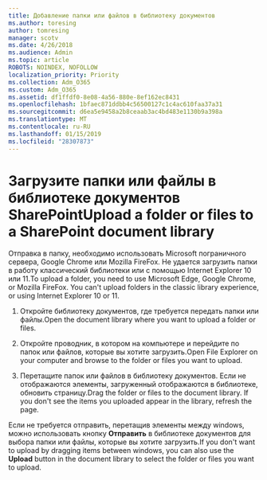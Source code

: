 ```yaml
---
title: Добавление папки или файлов в библиотеку документов
ms.author: toresing
author: tomresing
manager: scotv
ms.date: 4/26/2018
ms.audience: Admin
ms.topic: article
ROBOTS: NOINDEX, NOFOLLOW
localization_priority: Priority
ms.collection: Adm_O365
ms.custom: Adm_O365
ms.assetid: df1ffdf0-8e08-4a56-880e-8ef162ec8431
ms.openlocfilehash: 1bfaec871ddbb4c56500127c1c4ac610faa37a31
ms.sourcegitcommit: d6ea5e9458a2b8ceaab3ac4bd483e1130b9a398a
ms.translationtype: MT
ms.contentlocale: ru-RU
ms.lasthandoff: 01/15/2019
ms.locfileid: "28307873"
---
```

# <a name="upload-a-folder-or-files-to-a-sharepoint-document-library"></a><span data-ttu-id="54fff-102">Загрузите папки или файлы в библиотеке документов SharePoint</span><span class="sxs-lookup"><span data-stu-id="54fff-102">Upload a folder or files to a SharePoint document library</span></span>

<span data-ttu-id="54fff-p101">Отправка в папку, необходимо использовать Microsoft пограничного сервера, Google Chrome или Mozilla FireFox. Не удается загрузить папки в работу классический библиотеки или с помощью Internet Explorer 10 или 11.</span><span class="sxs-lookup"><span data-stu-id="54fff-p101">To upload a folder, you need to use Microsoft Edge, Google Chrome, or Mozilla FireFox. You can't upload folders in the classic library experience, or using Internet Explorer 10 or 11.</span></span>
  
1. <span data-ttu-id="54fff-105">Откройте библиотеку документов, где требуется передать папки или файлы.</span><span class="sxs-lookup"><span data-stu-id="54fff-105">Open the document library where you want to upload a folder or files.</span></span>
    
2. <span data-ttu-id="54fff-106">Откройте проводник, в котором на компьютере и перейдите по папок или файлов, которые вы хотите загрузить.</span><span class="sxs-lookup"><span data-stu-id="54fff-106">Open File Explorer on your computer and browse to the folder or files you want to upload.</span></span>
    
3. <span data-ttu-id="54fff-p102">Перетащите папок или файлов в библиотеку документов. Если не отображаются элементы, загруженный отображаются в библиотеке, обновить страницу.</span><span class="sxs-lookup"><span data-stu-id="54fff-p102">Drag the folder or files to the document library. If you don't see the items you uploaded appear in the library, refresh the page.</span></span> 
    
<span data-ttu-id="54fff-109">Если не требуется отправить, перетащив элементы между windows, можно использовать кнопку **Отправить** в библиотеке документов для выбора папки или файлы, которые вы хотите загрузить.</span><span class="sxs-lookup"><span data-stu-id="54fff-109">If you don't want to upload by dragging items between windows, you can also use the **Upload** button in the document library to select the folder or files you want to upload.</span></span> 
  

